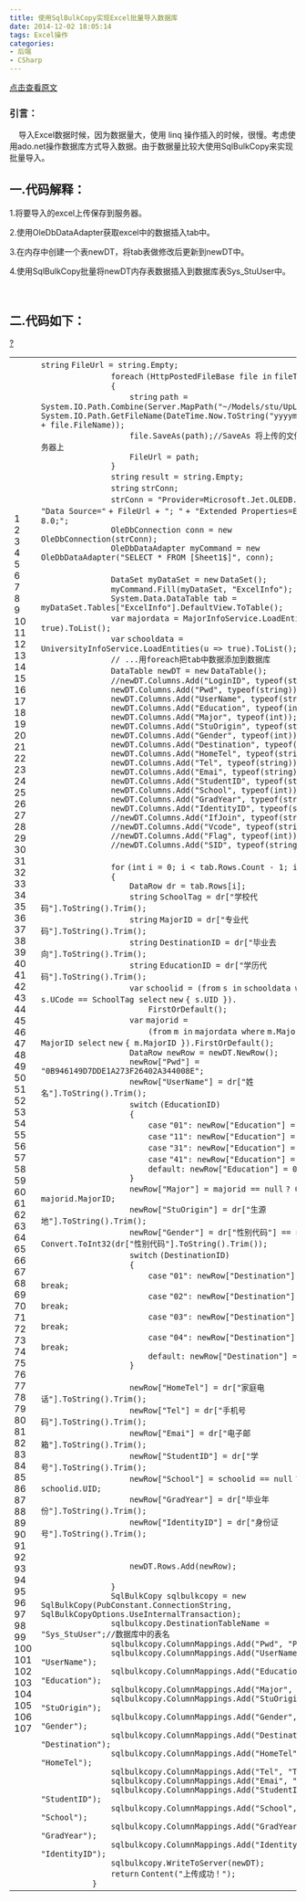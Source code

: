 ```yaml
---
title: 使用SqlBulkCopy实现Excel批量导入数据库
date: 2014-12-02 18:05:14
tags: Excel操作
categories: 
- 后端
- CSharp
---
```


[点击查看原文](https://www.cnblogs.com/bugzone/p/SqlBulkCopy.html)

<!-- more -->

<div id="cnblogs_post_body" class="blogpost-body ">
    <h3>引言： &nbsp;&nbsp;</h3>
<p>&nbsp;&nbsp;&nbsp; 导入Excel数据时候，因为数据量大，使用 linq 操作插入的时候，很慢。考虑使用ado.net操作数据库方式导入数据。由于数据量比较大使用SqlBulkCopy来实现批量导入。</p>
<h2>一.代码解释：</h2>
<p>1.将要导入的excel上传保存到服务器。</p>
<p>2.使用OleDbDataAdapter获取excel中的数据插入tab中。</p>
<p>3.在内存中创建一个表newDT，将tab表做修改后更新到newDT中。</p>
<p>4.使用SqlBulkCopy批量将newDT内存表数据插入到数据库表Sys_StuUser中。</p>
<p>&nbsp;</p>
<h2>二.代码如下：</h2>
<div class="cnblogs_Highlighter sh-gutter">
<div><div id="highlighter_416323" class="syntaxhighlighter  csharp"><div class="toolbar"><span><a href="#" class="toolbar_item command_help help">?</a></span></div><table border="0" cellpadding="0" cellspacing="0"><tbody><tr><td class="gutter"><div class="line number1 index0 alt2">1</div><div class="line number2 index1 alt1">2</div><div class="line number3 index2 alt2">3</div><div class="line number4 index3 alt1">4</div><div class="line number5 index4 alt2">5</div><div class="line number6 index5 alt1">6</div><div class="line number7 index6 alt2">7</div><div class="line number8 index7 alt1">8</div><div class="line number9 index8 alt2">9</div><div class="line number10 index9 alt1">10</div><div class="line number11 index10 alt2">11</div><div class="line number12 index11 alt1">12</div><div class="line number13 index12 alt2">13</div><div class="line number14 index13 alt1">14</div><div class="line number15 index14 alt2">15</div><div class="line number16 index15 alt1">16</div><div class="line number17 index16 alt2">17</div><div class="line number18 index17 alt1">18</div><div class="line number19 index18 alt2">19</div><div class="line number20 index19 alt1">20</div><div class="line number21 index20 alt2">21</div><div class="line number22 index21 alt1">22</div><div class="line number23 index22 alt2">23</div><div class="line number24 index23 alt1">24</div><div class="line number25 index24 alt2">25</div><div class="line number26 index25 alt1">26</div><div class="line number27 index26 alt2">27</div><div class="line number28 index27 alt1">28</div><div class="line number29 index28 alt2">29</div><div class="line number30 index29 alt1">30</div><div class="line number31 index30 alt2">31</div><div class="line number32 index31 alt1">32</div><div class="line number33 index32 alt2">33</div><div class="line number34 index33 alt1">34</div><div class="line number35 index34 alt2">35</div><div class="line number36 index35 alt1">36</div><div class="line number37 index36 alt2">37</div><div class="line number38 index37 alt1">38</div><div class="line number39 index38 alt2">39</div><div class="line number40 index39 alt1">40</div><div class="line number41 index40 alt2">41</div><div class="line number42 index41 alt1">42</div><div class="line number43 index42 alt2">43</div><div class="line number44 index43 alt1">44</div><div class="line number45 index44 alt2">45</div><div class="line number46 index45 alt1">46</div><div class="line number47 index46 alt2">47</div><div class="line number48 index47 alt1">48</div><div class="line number49 index48 alt2">49</div><div class="line number50 index49 alt1">50</div><div class="line number51 index50 alt2">51</div><div class="line number52 index51 alt1">52</div><div class="line number53 index52 alt2">53</div><div class="line number54 index53 alt1">54</div><div class="line number55 index54 alt2">55</div><div class="line number56 index55 alt1">56</div><div class="line number57 index56 alt2">57</div><div class="line number58 index57 alt1">58</div><div class="line number59 index58 alt2">59</div><div class="line number60 index59 alt1">60</div><div class="line number61 index60 alt2">61</div><div class="line number62 index61 alt1">62</div><div class="line number63 index62 alt2">63</div><div class="line number64 index63 alt1">64</div><div class="line number65 index64 alt2">65</div><div class="line number66 index65 alt1">66</div><div class="line number67 index66 alt2">67</div><div class="line number68 index67 alt1">68</div><div class="line number69 index68 alt2">69</div><div class="line number70 index69 alt1">70</div><div class="line number71 index70 alt2">71</div><div class="line number72 index71 alt1">72</div><div class="line number73 index72 alt2">73</div><div class="line number74 index73 alt1">74</div><div class="line number75 index74 alt2">75</div><div class="line number76 index75 alt1">76</div><div class="line number77 index76 alt2">77</div><div class="line number78 index77 alt1">78</div><div class="line number79 index78 alt2">79</div><div class="line number80 index79 alt1">80</div><div class="line number81 index80 alt2">81</div><div class="line number82 index81 alt1">82</div><div class="line number83 index82 alt2">83</div><div class="line number84 index83 alt1">84</div><div class="line number85 index84 alt2">85</div><div class="line number86 index85 alt1">86</div><div class="line number87 index86 alt2">87</div><div class="line number88 index87 alt1">88</div><div class="line number89 index88 alt2">89</div><div class="line number90 index89 alt1">90</div><div class="line number91 index90 alt2">91</div><div class="line number92 index91 alt1">92</div><div class="line number93 index92 alt2">93</div><div class="line number94 index93 alt1">94</div><div class="line number95 index94 alt2">95</div><div class="line number96 index95 alt1">96</div><div class="line number97 index96 alt2">97</div><div class="line number98 index97 alt1">98</div><div class="line number99 index98 alt2">99</div><div class="line number100 index99 alt1">100</div><div class="line number101 index100 alt2">101</div><div class="line number102 index101 alt1">102</div><div class="line number103 index102 alt2">103</div><div class="line number104 index103 alt1">104</div><div class="line number105 index104 alt2">105</div><div class="line number106 index105 alt1">106</div><div class="line number107 index106 alt2">107</div></td><td class="code"><div class="container"><div class="line number1 index0 alt2"><code class="csharp keyword">string</code> <code class="csharp plain">FileUrl = </code><code class="csharp keyword">string</code><code class="csharp plain">.Empty;</code></div><div class="line number2 index1 alt1"><code class="csharp spaces">&nbsp;&nbsp;&nbsp;&nbsp;&nbsp;&nbsp;&nbsp;&nbsp;&nbsp;&nbsp;&nbsp;&nbsp;&nbsp;&nbsp;&nbsp;</code><code class="csharp keyword">foreach</code> <code class="csharp plain">(HttpPostedFileBase file </code><code class="csharp keyword">in</code> <code class="csharp plain">fileToUpload)</code></div><div class="line number3 index2 alt2"><code class="csharp spaces">&nbsp;&nbsp;&nbsp;&nbsp;&nbsp;&nbsp;&nbsp;&nbsp;&nbsp;&nbsp;&nbsp;&nbsp;&nbsp;&nbsp;&nbsp;</code><code class="csharp plain">{</code></div><div class="line number4 index3 alt1"><code class="csharp spaces">&nbsp;&nbsp;&nbsp;&nbsp;&nbsp;&nbsp;&nbsp;&nbsp;&nbsp;&nbsp;&nbsp;&nbsp;&nbsp;&nbsp;&nbsp;&nbsp;&nbsp;&nbsp;&nbsp;</code><code class="csharp keyword">string</code> <code class="csharp plain">path = System.IO.Path.Combine(Server.MapPath(</code><code class="csharp string">"~/Models/stu/UpLoadExc"</code><code class="csharp plain">), System.IO.Path.GetFileName(DateTime.Now.ToString(</code><code class="csharp string">"yyyymmddhhMMss"</code><code class="csharp plain">) + file.FileName));</code></div><div class="line number5 index4 alt2"><code class="csharp spaces">&nbsp;&nbsp;&nbsp;&nbsp;&nbsp;&nbsp;&nbsp;&nbsp;&nbsp;&nbsp;&nbsp;&nbsp;&nbsp;&nbsp;&nbsp;&nbsp;&nbsp;&nbsp;&nbsp;</code><code class="csharp plain">file.SaveAs(path);</code><code class="csharp comments">//SaveAs 将上传的文件内容保存在服务器上</code></div><div class="line number6 index5 alt1"><code class="csharp spaces">&nbsp;&nbsp;&nbsp;&nbsp;&nbsp;&nbsp;&nbsp;&nbsp;&nbsp;&nbsp;&nbsp;&nbsp;&nbsp;&nbsp;&nbsp;&nbsp;&nbsp;&nbsp;&nbsp;</code><code class="csharp plain">FileUrl = path;</code></div><div class="line number7 index6 alt2"><code class="csharp spaces">&nbsp;&nbsp;&nbsp;&nbsp;&nbsp;&nbsp;&nbsp;&nbsp;&nbsp;&nbsp;&nbsp;&nbsp;&nbsp;&nbsp;&nbsp;</code><code class="csharp plain">}</code></div><div class="line number8 index7 alt1"><code class="csharp spaces">&nbsp;&nbsp;&nbsp;&nbsp;&nbsp;&nbsp;&nbsp;&nbsp;&nbsp;&nbsp;&nbsp;&nbsp;&nbsp;&nbsp;&nbsp;</code><code class="csharp keyword">string</code> <code class="csharp plain">result = </code><code class="csharp keyword">string</code><code class="csharp plain">.Empty;</code></div><div class="line number9 index8 alt2"><code class="csharp spaces">&nbsp;&nbsp;&nbsp;&nbsp;&nbsp;&nbsp;&nbsp;&nbsp;&nbsp;&nbsp;&nbsp;&nbsp;&nbsp;&nbsp;&nbsp;</code><code class="csharp keyword">string</code> <code class="csharp plain">strConn;</code></div><div class="line number10 index9 alt1"><code class="csharp spaces">&nbsp;&nbsp;&nbsp;&nbsp;&nbsp;&nbsp;&nbsp;&nbsp;&nbsp;&nbsp;&nbsp;&nbsp;&nbsp;&nbsp;&nbsp;</code><code class="csharp plain">strConn = </code><code class="csharp string">"Provider=Microsoft.Jet.OLEDB.4.0;"</code> <code class="csharp plain">+ </code><code class="csharp string">"Data Source="</code> <code class="csharp plain">+ FileUrl + </code><code class="csharp string">"; "</code> <code class="csharp plain">+ </code><code class="csharp string">"Extended Properties=Excel 8.0;"</code><code class="csharp plain">;</code></div><div class="line number11 index10 alt2"><code class="csharp spaces">&nbsp;&nbsp;&nbsp;&nbsp;&nbsp;&nbsp;&nbsp;&nbsp;&nbsp;&nbsp;&nbsp;&nbsp;&nbsp;&nbsp;&nbsp;</code><code class="csharp plain">OleDbConnection conn = </code><code class="csharp keyword">new</code> <code class="csharp plain">OleDbConnection(strConn);</code></div><div class="line number12 index11 alt1"><code class="csharp spaces">&nbsp;&nbsp;&nbsp;&nbsp;&nbsp;&nbsp;&nbsp;&nbsp;&nbsp;&nbsp;&nbsp;&nbsp;&nbsp;&nbsp;&nbsp;</code><code class="csharp plain">OleDbDataAdapter myCommand = </code><code class="csharp keyword">new</code> <code class="csharp plain">OleDbDataAdapter(</code><code class="csharp string">"SELECT * FROM [Sheet1$]"</code><code class="csharp plain">, conn);</code></div><div class="line number13 index12 alt2">&nbsp;</div><div class="line number14 index13 alt1"><code class="csharp spaces">&nbsp;&nbsp;&nbsp;&nbsp;&nbsp;&nbsp;&nbsp;&nbsp;&nbsp;&nbsp;&nbsp;&nbsp;&nbsp;&nbsp;&nbsp;</code><code class="csharp plain">DataSet myDataSet = </code><code class="csharp keyword">new</code> <code class="csharp plain">DataSet();</code></div><div class="line number15 index14 alt2"><code class="csharp spaces">&nbsp;&nbsp;&nbsp;&nbsp;&nbsp;&nbsp;&nbsp;&nbsp;&nbsp;&nbsp;&nbsp;&nbsp;&nbsp;&nbsp;&nbsp;</code><code class="csharp plain">myCommand.Fill(myDataSet, </code><code class="csharp string">"ExcelInfo"</code><code class="csharp plain">);</code></div><div class="line number16 index15 alt1"><code class="csharp spaces">&nbsp;&nbsp;&nbsp;&nbsp;&nbsp;&nbsp;&nbsp;&nbsp;&nbsp;&nbsp;&nbsp;&nbsp;&nbsp;&nbsp;&nbsp;</code><code class="csharp plain">System.Data.DataTable tab = myDataSet.Tables[</code><code class="csharp string">"ExcelInfo"</code><code class="csharp plain">].DefaultView.ToTable();</code></div><div class="line number17 index16 alt2"><code class="csharp spaces">&nbsp;&nbsp;&nbsp;&nbsp;&nbsp;&nbsp;&nbsp;&nbsp;&nbsp;&nbsp;&nbsp;&nbsp;&nbsp;&nbsp;&nbsp;</code><code class="csharp keyword">var</code> <code class="csharp plain">majordata = MajorInfoService.LoadEntities(u =&gt; </code><code class="csharp keyword">true</code><code class="csharp plain">).ToList();</code></div><div class="line number18 index17 alt1"><code class="csharp spaces">&nbsp;&nbsp;&nbsp;&nbsp;&nbsp;&nbsp;&nbsp;&nbsp;&nbsp;&nbsp;&nbsp;&nbsp;&nbsp;&nbsp;&nbsp;</code><code class="csharp keyword">var</code> <code class="csharp plain">schooldata = UniversityInfoService.LoadEntities(u =&gt; </code><code class="csharp keyword">true</code><code class="csharp plain">).ToList();</code></div><div class="line number19 index18 alt2"><code class="csharp spaces">&nbsp;&nbsp;&nbsp;&nbsp;&nbsp;&nbsp;&nbsp;&nbsp;&nbsp;&nbsp;&nbsp;&nbsp;&nbsp;&nbsp;&nbsp;</code><code class="csharp comments">// ...用foreach把tab中数据添加到数据库</code></div><div class="line number20 index19 alt1"><code class="csharp spaces">&nbsp;&nbsp;&nbsp;&nbsp;&nbsp;&nbsp;&nbsp;&nbsp;&nbsp;&nbsp;&nbsp;&nbsp;&nbsp;&nbsp;&nbsp;</code><code class="csharp plain">DataTable newDT = </code><code class="csharp keyword">new</code> <code class="csharp plain">DataTable();</code></div><div class="line number21 index20 alt2"><code class="csharp spaces">&nbsp;&nbsp;&nbsp;&nbsp;&nbsp;&nbsp;&nbsp;&nbsp;&nbsp;&nbsp;&nbsp;&nbsp;&nbsp;&nbsp;&nbsp;</code><code class="csharp comments">//newDT.Columns.Add("LoginID", typeof(string));</code></div><div class="line number22 index21 alt1"><code class="csharp spaces">&nbsp;&nbsp;&nbsp;&nbsp;&nbsp;&nbsp;&nbsp;&nbsp;&nbsp;&nbsp;&nbsp;&nbsp;&nbsp;&nbsp;&nbsp;</code><code class="csharp plain">newDT.Columns.Add(</code><code class="csharp string">"Pwd"</code><code class="csharp plain">, </code><code class="csharp keyword">typeof</code><code class="csharp plain">(</code><code class="csharp keyword">string</code><code class="csharp plain">));</code></div><div class="line number23 index22 alt2"><code class="csharp spaces">&nbsp;&nbsp;&nbsp;&nbsp;&nbsp;&nbsp;&nbsp;&nbsp;&nbsp;&nbsp;&nbsp;&nbsp;&nbsp;&nbsp;&nbsp;</code><code class="csharp plain">newDT.Columns.Add(</code><code class="csharp string">"UserName"</code><code class="csharp plain">, </code><code class="csharp keyword">typeof</code><code class="csharp plain">(</code><code class="csharp keyword">string</code><code class="csharp plain">));</code></div><div class="line number24 index23 alt1"><code class="csharp spaces">&nbsp;&nbsp;&nbsp;&nbsp;&nbsp;&nbsp;&nbsp;&nbsp;&nbsp;&nbsp;&nbsp;&nbsp;&nbsp;&nbsp;&nbsp;</code><code class="csharp plain">newDT.Columns.Add(</code><code class="csharp string">"Education"</code><code class="csharp plain">, </code><code class="csharp keyword">typeof</code><code class="csharp plain">(</code><code class="csharp keyword">int</code><code class="csharp plain">));</code></div><div class="line number25 index24 alt2"><code class="csharp spaces">&nbsp;&nbsp;&nbsp;&nbsp;&nbsp;&nbsp;&nbsp;&nbsp;&nbsp;&nbsp;&nbsp;&nbsp;&nbsp;&nbsp;&nbsp;</code><code class="csharp plain">newDT.Columns.Add(</code><code class="csharp string">"Major"</code><code class="csharp plain">, </code><code class="csharp keyword">typeof</code><code class="csharp plain">(</code><code class="csharp keyword">int</code><code class="csharp plain">));</code></div><div class="line number26 index25 alt1"><code class="csharp spaces">&nbsp;&nbsp;&nbsp;&nbsp;&nbsp;&nbsp;&nbsp;&nbsp;&nbsp;&nbsp;&nbsp;&nbsp;&nbsp;&nbsp;&nbsp;</code><code class="csharp plain">newDT.Columns.Add(</code><code class="csharp string">"StuOrigin"</code><code class="csharp plain">, </code><code class="csharp keyword">typeof</code><code class="csharp plain">(</code><code class="csharp keyword">string</code><code class="csharp plain">));</code></div><div class="line number27 index26 alt2"><code class="csharp spaces">&nbsp;&nbsp;&nbsp;&nbsp;&nbsp;&nbsp;&nbsp;&nbsp;&nbsp;&nbsp;&nbsp;&nbsp;&nbsp;&nbsp;&nbsp;</code><code class="csharp plain">newDT.Columns.Add(</code><code class="csharp string">"Gender"</code><code class="csharp plain">, </code><code class="csharp keyword">typeof</code><code class="csharp plain">(</code><code class="csharp keyword">int</code><code class="csharp plain">));</code></div><div class="line number28 index27 alt1"><code class="csharp spaces">&nbsp;&nbsp;&nbsp;&nbsp;&nbsp;&nbsp;&nbsp;&nbsp;&nbsp;&nbsp;&nbsp;&nbsp;&nbsp;&nbsp;&nbsp;</code><code class="csharp plain">newDT.Columns.Add(</code><code class="csharp string">"Destination"</code><code class="csharp plain">, </code><code class="csharp keyword">typeof</code><code class="csharp plain">(</code><code class="csharp keyword">int</code><code class="csharp plain">));</code></div><div class="line number29 index28 alt2"><code class="csharp spaces">&nbsp;&nbsp;&nbsp;&nbsp;&nbsp;&nbsp;&nbsp;&nbsp;&nbsp;&nbsp;&nbsp;&nbsp;&nbsp;&nbsp;&nbsp;</code><code class="csharp plain">newDT.Columns.Add(</code><code class="csharp string">"HomeTel"</code><code class="csharp plain">, </code><code class="csharp keyword">typeof</code><code class="csharp plain">(</code><code class="csharp keyword">string</code><code class="csharp plain">));</code></div><div class="line number30 index29 alt1"><code class="csharp spaces">&nbsp;&nbsp;&nbsp;&nbsp;&nbsp;&nbsp;&nbsp;&nbsp;&nbsp;&nbsp;&nbsp;&nbsp;&nbsp;&nbsp;&nbsp;</code><code class="csharp plain">newDT.Columns.Add(</code><code class="csharp string">"Tel"</code><code class="csharp plain">, </code><code class="csharp keyword">typeof</code><code class="csharp plain">(</code><code class="csharp keyword">string</code><code class="csharp plain">));</code></div><div class="line number31 index30 alt2"><code class="csharp spaces">&nbsp;&nbsp;&nbsp;&nbsp;&nbsp;&nbsp;&nbsp;&nbsp;&nbsp;&nbsp;&nbsp;&nbsp;&nbsp;&nbsp;&nbsp;</code><code class="csharp plain">newDT.Columns.Add(</code><code class="csharp string">"Emai"</code><code class="csharp plain">, </code><code class="csharp keyword">typeof</code><code class="csharp plain">(</code><code class="csharp keyword">string</code><code class="csharp plain">));</code></div><div class="line number32 index31 alt1"><code class="csharp spaces">&nbsp;&nbsp;&nbsp;&nbsp;&nbsp;&nbsp;&nbsp;&nbsp;&nbsp;&nbsp;&nbsp;&nbsp;&nbsp;&nbsp;&nbsp;</code><code class="csharp plain">newDT.Columns.Add(</code><code class="csharp string">"StudentID"</code><code class="csharp plain">, </code><code class="csharp keyword">typeof</code><code class="csharp plain">(</code><code class="csharp keyword">string</code><code class="csharp plain">));</code></div><div class="line number33 index32 alt2"><code class="csharp spaces">&nbsp;&nbsp;&nbsp;&nbsp;&nbsp;&nbsp;&nbsp;&nbsp;&nbsp;&nbsp;&nbsp;&nbsp;&nbsp;&nbsp;&nbsp;</code><code class="csharp plain">newDT.Columns.Add(</code><code class="csharp string">"School"</code><code class="csharp plain">, </code><code class="csharp keyword">typeof</code><code class="csharp plain">(</code><code class="csharp keyword">int</code><code class="csharp plain">));</code></div><div class="line number34 index33 alt1"><code class="csharp spaces">&nbsp;&nbsp;&nbsp;&nbsp;&nbsp;&nbsp;&nbsp;&nbsp;&nbsp;&nbsp;&nbsp;&nbsp;&nbsp;&nbsp;&nbsp;</code><code class="csharp plain">newDT.Columns.Add(</code><code class="csharp string">"GradYear"</code><code class="csharp plain">, </code><code class="csharp keyword">typeof</code><code class="csharp plain">(</code><code class="csharp keyword">string</code><code class="csharp plain">));</code></div><div class="line number35 index34 alt2"><code class="csharp spaces">&nbsp;&nbsp;&nbsp;&nbsp;&nbsp;&nbsp;&nbsp;&nbsp;&nbsp;&nbsp;&nbsp;&nbsp;&nbsp;&nbsp;&nbsp;</code><code class="csharp plain">newDT.Columns.Add(</code><code class="csharp string">"IdentityID"</code><code class="csharp plain">, </code><code class="csharp keyword">typeof</code><code class="csharp plain">(</code><code class="csharp keyword">string</code><code class="csharp plain">));</code></div><div class="line number36 index35 alt1"><code class="csharp spaces">&nbsp;&nbsp;&nbsp;&nbsp;&nbsp;&nbsp;&nbsp;&nbsp;&nbsp;&nbsp;&nbsp;&nbsp;&nbsp;&nbsp;&nbsp;</code><code class="csharp comments">//newDT.Columns.Add("IfJoin", typeof(string));</code></div><div class="line number37 index36 alt2"><code class="csharp spaces">&nbsp;&nbsp;&nbsp;&nbsp;&nbsp;&nbsp;&nbsp;&nbsp;&nbsp;&nbsp;&nbsp;&nbsp;&nbsp;&nbsp;&nbsp;</code><code class="csharp comments">//newDT.Columns.Add("Vcode", typeof(string));</code></div><div class="line number38 index37 alt1"><code class="csharp spaces">&nbsp;&nbsp;&nbsp;&nbsp;&nbsp;&nbsp;&nbsp;&nbsp;&nbsp;&nbsp;&nbsp;&nbsp;&nbsp;&nbsp;&nbsp;</code><code class="csharp comments">//newDT.Columns.Add("Flag", typeof(int));</code></div><div class="line number39 index38 alt2"><code class="csharp spaces">&nbsp;&nbsp;&nbsp;&nbsp;&nbsp;&nbsp;&nbsp;&nbsp;&nbsp;&nbsp;&nbsp;&nbsp;&nbsp;&nbsp;&nbsp;</code><code class="csharp comments">//newDT.Columns.Add("SID", typeof(string));</code></div><div class="line number40 index39 alt1">&nbsp;</div><div class="line number41 index40 alt2"><code class="csharp spaces">&nbsp;&nbsp;&nbsp;&nbsp;&nbsp;&nbsp;&nbsp;&nbsp;&nbsp;&nbsp;&nbsp;&nbsp;&nbsp;&nbsp;&nbsp;</code><code class="csharp keyword">for</code> <code class="csharp plain">(</code><code class="csharp keyword">int</code> <code class="csharp plain">i = 0; i &lt; tab.Rows.Count - 1; i++)</code></div><div class="line number42 index41 alt1"><code class="csharp spaces">&nbsp;&nbsp;&nbsp;&nbsp;&nbsp;&nbsp;&nbsp;&nbsp;&nbsp;&nbsp;&nbsp;&nbsp;&nbsp;&nbsp;&nbsp;</code><code class="csharp plain">{</code></div><div class="line number43 index42 alt2"><code class="csharp spaces">&nbsp;&nbsp;&nbsp;&nbsp;&nbsp;&nbsp;&nbsp;&nbsp;&nbsp;&nbsp;&nbsp;&nbsp;&nbsp;&nbsp;&nbsp;&nbsp;&nbsp;&nbsp;&nbsp;</code><code class="csharp plain">DataRow dr = tab.Rows[i];</code></div><div class="line number44 index43 alt1"><code class="csharp spaces">&nbsp;&nbsp;&nbsp;&nbsp;&nbsp;&nbsp;&nbsp;&nbsp;&nbsp;&nbsp;&nbsp;&nbsp;&nbsp;&nbsp;&nbsp;&nbsp;&nbsp;&nbsp;&nbsp;</code><code class="csharp keyword">string</code> <code class="csharp plain">SchoolTag = dr[</code><code class="csharp string">"学校代码"</code><code class="csharp plain">].ToString().Trim();</code></div><div class="line number45 index44 alt2"><code class="csharp spaces">&nbsp;&nbsp;&nbsp;&nbsp;&nbsp;&nbsp;&nbsp;&nbsp;&nbsp;&nbsp;&nbsp;&nbsp;&nbsp;&nbsp;&nbsp;&nbsp;&nbsp;&nbsp;&nbsp;</code><code class="csharp keyword">string</code> <code class="csharp plain">MajorID = dr[</code><code class="csharp string">"专业代码"</code><code class="csharp plain">].ToString().Trim();</code></div><div class="line number46 index45 alt1"><code class="csharp spaces">&nbsp;&nbsp;&nbsp;&nbsp;&nbsp;&nbsp;&nbsp;&nbsp;&nbsp;&nbsp;&nbsp;&nbsp;&nbsp;&nbsp;&nbsp;&nbsp;&nbsp;&nbsp;&nbsp;</code><code class="csharp keyword">string</code> <code class="csharp plain">DestinationID = dr[</code><code class="csharp string">"毕业去向"</code><code class="csharp plain">].ToString().Trim();</code></div><div class="line number47 index46 alt2"><code class="csharp spaces">&nbsp;&nbsp;&nbsp;&nbsp;&nbsp;&nbsp;&nbsp;&nbsp;&nbsp;&nbsp;&nbsp;&nbsp;&nbsp;&nbsp;&nbsp;&nbsp;&nbsp;&nbsp;&nbsp;</code><code class="csharp keyword">string</code> <code class="csharp plain">EducationID = dr[</code><code class="csharp string">"学历代码"</code><code class="csharp plain">].ToString().Trim();</code></div><div class="line number48 index47 alt1"><code class="csharp spaces">&nbsp;&nbsp;&nbsp;&nbsp;&nbsp;&nbsp;&nbsp;&nbsp;&nbsp;&nbsp;&nbsp;&nbsp;&nbsp;&nbsp;&nbsp;&nbsp;&nbsp;&nbsp;&nbsp;</code><code class="csharp keyword">var</code> <code class="csharp plain">schoolid = (</code><code class="csharp keyword">from</code> <code class="csharp plain">s </code><code class="csharp keyword">in</code> <code class="csharp plain">schooldata </code><code class="csharp keyword">where</code> <code class="csharp plain">s.UCode == SchoolTag </code><code class="csharp keyword">select</code> <code class="csharp keyword">new</code> <code class="csharp plain">{ s.UID }).</code></div><div class="line number49 index48 alt2"><code class="csharp spaces">&nbsp;&nbsp;&nbsp;&nbsp;&nbsp;&nbsp;&nbsp;&nbsp;&nbsp;&nbsp;&nbsp;&nbsp;&nbsp;&nbsp;&nbsp;&nbsp;&nbsp;&nbsp;&nbsp;&nbsp;&nbsp;&nbsp;&nbsp;</code><code class="csharp plain">FirstOrDefault();</code></div><div class="line number50 index49 alt1"><code class="csharp spaces">&nbsp;&nbsp;&nbsp;&nbsp;&nbsp;&nbsp;&nbsp;&nbsp;&nbsp;&nbsp;&nbsp;&nbsp;&nbsp;&nbsp;&nbsp;&nbsp;&nbsp;&nbsp;&nbsp;</code><code class="csharp keyword">var</code> <code class="csharp plain">majorid =</code></div><div class="line number51 index50 alt2"><code class="csharp spaces">&nbsp;&nbsp;&nbsp;&nbsp;&nbsp;&nbsp;&nbsp;&nbsp;&nbsp;&nbsp;&nbsp;&nbsp;&nbsp;&nbsp;&nbsp;&nbsp;&nbsp;&nbsp;&nbsp;&nbsp;&nbsp;&nbsp;&nbsp;</code><code class="csharp plain">(</code><code class="csharp keyword">from</code> <code class="csharp plain">m </code><code class="csharp keyword">in</code> <code class="csharp plain">majordata </code><code class="csharp keyword">where</code> <code class="csharp plain">m.MajorCode == MajorID </code><code class="csharp keyword">select</code> <code class="csharp keyword">new</code> <code class="csharp plain">{ m.MajorID }).FirstOrDefault();</code></div><div class="line number52 index51 alt1"><code class="csharp spaces">&nbsp;&nbsp;&nbsp;&nbsp;&nbsp;&nbsp;&nbsp;&nbsp;&nbsp;&nbsp;&nbsp;&nbsp;&nbsp;&nbsp;&nbsp;&nbsp;&nbsp;&nbsp;&nbsp;</code><code class="csharp plain">DataRow newRow = newDT.NewRow();</code></div><div class="line number53 index52 alt2"><code class="csharp spaces">&nbsp;&nbsp;&nbsp;&nbsp;&nbsp;&nbsp;&nbsp;&nbsp;&nbsp;&nbsp;&nbsp;&nbsp;&nbsp;&nbsp;&nbsp;&nbsp;&nbsp;&nbsp;&nbsp;</code><code class="csharp plain">newRow[</code><code class="csharp string">"Pwd"</code><code class="csharp plain">] = </code><code class="csharp string">"0B946149D7DDE1A273F26402A344008E"</code><code class="csharp plain">;</code></div><div class="line number54 index53 alt1"><code class="csharp spaces">&nbsp;&nbsp;&nbsp;&nbsp;&nbsp;&nbsp;&nbsp;&nbsp;&nbsp;&nbsp;&nbsp;&nbsp;&nbsp;&nbsp;&nbsp;&nbsp;&nbsp;&nbsp;&nbsp;</code><code class="csharp plain">newRow[</code><code class="csharp string">"UserName"</code><code class="csharp plain">] = dr[</code><code class="csharp string">"姓名"</code><code class="csharp plain">].ToString().Trim();</code></div><div class="line number55 index54 alt2"><code class="csharp spaces">&nbsp;&nbsp;&nbsp;&nbsp;&nbsp;&nbsp;&nbsp;&nbsp;&nbsp;&nbsp;&nbsp;&nbsp;&nbsp;&nbsp;&nbsp;&nbsp;&nbsp;&nbsp;&nbsp;</code><code class="csharp keyword">switch</code> <code class="csharp plain">(EducationID)</code></div><div class="line number56 index55 alt1"><code class="csharp spaces">&nbsp;&nbsp;&nbsp;&nbsp;&nbsp;&nbsp;&nbsp;&nbsp;&nbsp;&nbsp;&nbsp;&nbsp;&nbsp;&nbsp;&nbsp;&nbsp;&nbsp;&nbsp;&nbsp;</code><code class="csharp plain">{</code></div><div class="line number57 index56 alt2"><code class="csharp spaces">&nbsp;&nbsp;&nbsp;&nbsp;&nbsp;&nbsp;&nbsp;&nbsp;&nbsp;&nbsp;&nbsp;&nbsp;&nbsp;&nbsp;&nbsp;&nbsp;&nbsp;&nbsp;&nbsp;&nbsp;&nbsp;&nbsp;&nbsp;</code><code class="csharp keyword">case</code> <code class="csharp string">"01"</code><code class="csharp plain">: newRow[</code><code class="csharp string">"Education"</code><code class="csharp plain">] = 4; </code><code class="csharp keyword">break</code><code class="csharp plain">;</code></div><div class="line number58 index57 alt1"><code class="csharp spaces">&nbsp;&nbsp;&nbsp;&nbsp;&nbsp;&nbsp;&nbsp;&nbsp;&nbsp;&nbsp;&nbsp;&nbsp;&nbsp;&nbsp;&nbsp;&nbsp;&nbsp;&nbsp;&nbsp;&nbsp;&nbsp;&nbsp;&nbsp;</code><code class="csharp keyword">case</code> <code class="csharp string">"11"</code><code class="csharp plain">: newRow[</code><code class="csharp string">"Education"</code><code class="csharp plain">] = 3; </code><code class="csharp keyword">break</code><code class="csharp plain">;</code></div><div class="line number59 index58 alt2"><code class="csharp spaces">&nbsp;&nbsp;&nbsp;&nbsp;&nbsp;&nbsp;&nbsp;&nbsp;&nbsp;&nbsp;&nbsp;&nbsp;&nbsp;&nbsp;&nbsp;&nbsp;&nbsp;&nbsp;&nbsp;&nbsp;&nbsp;&nbsp;&nbsp;</code><code class="csharp keyword">case</code> <code class="csharp string">"31"</code><code class="csharp plain">: newRow[</code><code class="csharp string">"Education"</code><code class="csharp plain">] = 2; </code><code class="csharp keyword">break</code><code class="csharp plain">;</code></div><div class="line number60 index59 alt1"><code class="csharp spaces">&nbsp;&nbsp;&nbsp;&nbsp;&nbsp;&nbsp;&nbsp;&nbsp;&nbsp;&nbsp;&nbsp;&nbsp;&nbsp;&nbsp;&nbsp;&nbsp;&nbsp;&nbsp;&nbsp;&nbsp;&nbsp;&nbsp;&nbsp;</code><code class="csharp keyword">case</code> <code class="csharp string">"41"</code><code class="csharp plain">: newRow[</code><code class="csharp string">"Education"</code><code class="csharp plain">] = 1; </code><code class="csharp keyword">break</code><code class="csharp plain">;</code></div><div class="line number61 index60 alt2"><code class="csharp spaces">&nbsp;&nbsp;&nbsp;&nbsp;&nbsp;&nbsp;&nbsp;&nbsp;&nbsp;&nbsp;&nbsp;&nbsp;&nbsp;&nbsp;&nbsp;&nbsp;&nbsp;&nbsp;&nbsp;&nbsp;&nbsp;&nbsp;&nbsp;</code><code class="csharp keyword">default</code><code class="csharp plain">: newRow[</code><code class="csharp string">"Education"</code><code class="csharp plain">] = 0; </code><code class="csharp keyword">break</code><code class="csharp plain">;</code></div><div class="line number62 index61 alt1"><code class="csharp spaces">&nbsp;&nbsp;&nbsp;&nbsp;&nbsp;&nbsp;&nbsp;&nbsp;&nbsp;&nbsp;&nbsp;&nbsp;&nbsp;&nbsp;&nbsp;&nbsp;&nbsp;&nbsp;&nbsp;</code><code class="csharp plain">}</code></div><div class="line number63 index62 alt2"><code class="csharp spaces">&nbsp;&nbsp;&nbsp;&nbsp;&nbsp;&nbsp;&nbsp;&nbsp;&nbsp;&nbsp;&nbsp;&nbsp;&nbsp;&nbsp;&nbsp;&nbsp;&nbsp;&nbsp;&nbsp;</code><code class="csharp plain">newRow[</code><code class="csharp string">"Major"</code><code class="csharp plain">] = majorid == </code><code class="csharp keyword">null</code> <code class="csharp plain">? 0 : majorid.MajorID;</code></div><div class="line number64 index63 alt1"><code class="csharp spaces">&nbsp;&nbsp;&nbsp;&nbsp;&nbsp;&nbsp;&nbsp;&nbsp;&nbsp;&nbsp;&nbsp;&nbsp;&nbsp;&nbsp;&nbsp;&nbsp;&nbsp;&nbsp;&nbsp;</code><code class="csharp plain">newRow[</code><code class="csharp string">"StuOrigin"</code><code class="csharp plain">] = dr[</code><code class="csharp string">"生源地"</code><code class="csharp plain">].ToString().Trim();</code></div><div class="line number65 index64 alt2"><code class="csharp spaces">&nbsp;&nbsp;&nbsp;&nbsp;&nbsp;&nbsp;&nbsp;&nbsp;&nbsp;&nbsp;&nbsp;&nbsp;&nbsp;&nbsp;&nbsp;&nbsp;&nbsp;&nbsp;&nbsp;</code><code class="csharp plain">newRow[</code><code class="csharp string">"Gender"</code><code class="csharp plain">] = dr[</code><code class="csharp string">"性别代码"</code><code class="csharp plain">] == </code><code class="csharp keyword">null</code> <code class="csharp plain">? 0 : Convert.ToInt32(dr[</code><code class="csharp string">"性别代码"</code><code class="csharp plain">].ToString().Trim());</code></div><div class="line number66 index65 alt1"><code class="csharp spaces">&nbsp;&nbsp;&nbsp;&nbsp;&nbsp;&nbsp;&nbsp;&nbsp;&nbsp;&nbsp;&nbsp;&nbsp;&nbsp;&nbsp;&nbsp;&nbsp;&nbsp;&nbsp;&nbsp;</code><code class="csharp keyword">switch</code> <code class="csharp plain">(DestinationID)</code></div><div class="line number67 index66 alt2"><code class="csharp spaces">&nbsp;&nbsp;&nbsp;&nbsp;&nbsp;&nbsp;&nbsp;&nbsp;&nbsp;&nbsp;&nbsp;&nbsp;&nbsp;&nbsp;&nbsp;&nbsp;&nbsp;&nbsp;&nbsp;</code><code class="csharp plain">{</code></div><div class="line number68 index67 alt1"><code class="csharp spaces">&nbsp;&nbsp;&nbsp;&nbsp;&nbsp;&nbsp;&nbsp;&nbsp;&nbsp;&nbsp;&nbsp;&nbsp;&nbsp;&nbsp;&nbsp;&nbsp;&nbsp;&nbsp;&nbsp;&nbsp;&nbsp;&nbsp;&nbsp;</code><code class="csharp keyword">case</code> <code class="csharp string">"01"</code><code class="csharp plain">: newRow[</code><code class="csharp string">"Destination"</code><code class="csharp plain">] = 1; </code><code class="csharp keyword">break</code><code class="csharp plain">;</code></div><div class="line number69 index68 alt2"><code class="csharp spaces">&nbsp;&nbsp;&nbsp;&nbsp;&nbsp;&nbsp;&nbsp;&nbsp;&nbsp;&nbsp;&nbsp;&nbsp;&nbsp;&nbsp;&nbsp;&nbsp;&nbsp;&nbsp;&nbsp;&nbsp;&nbsp;&nbsp;&nbsp;</code><code class="csharp keyword">case</code> <code class="csharp string">"02"</code><code class="csharp plain">: newRow[</code><code class="csharp string">"Destination"</code><code class="csharp plain">] = 2; </code><code class="csharp keyword">break</code><code class="csharp plain">;</code></div><div class="line number70 index69 alt1"><code class="csharp spaces">&nbsp;&nbsp;&nbsp;&nbsp;&nbsp;&nbsp;&nbsp;&nbsp;&nbsp;&nbsp;&nbsp;&nbsp;&nbsp;&nbsp;&nbsp;&nbsp;&nbsp;&nbsp;&nbsp;&nbsp;&nbsp;&nbsp;&nbsp;</code><code class="csharp keyword">case</code> <code class="csharp string">"03"</code><code class="csharp plain">: newRow[</code><code class="csharp string">"Destination"</code><code class="csharp plain">] = 3; </code><code class="csharp keyword">break</code><code class="csharp plain">;</code></div><div class="line number71 index70 alt2"><code class="csharp spaces">&nbsp;&nbsp;&nbsp;&nbsp;&nbsp;&nbsp;&nbsp;&nbsp;&nbsp;&nbsp;&nbsp;&nbsp;&nbsp;&nbsp;&nbsp;&nbsp;&nbsp;&nbsp;&nbsp;&nbsp;&nbsp;&nbsp;&nbsp;</code><code class="csharp keyword">case</code> <code class="csharp string">"04"</code><code class="csharp plain">: newRow[</code><code class="csharp string">"Destination"</code><code class="csharp plain">] = 4; </code><code class="csharp keyword">break</code><code class="csharp plain">;</code></div><div class="line number72 index71 alt1"><code class="csharp spaces">&nbsp;&nbsp;&nbsp;&nbsp;&nbsp;&nbsp;&nbsp;&nbsp;&nbsp;&nbsp;&nbsp;&nbsp;&nbsp;&nbsp;&nbsp;&nbsp;&nbsp;&nbsp;&nbsp;&nbsp;&nbsp;&nbsp;&nbsp;</code><code class="csharp keyword">default</code><code class="csharp plain">: newRow[</code><code class="csharp string">"Destination"</code><code class="csharp plain">] = 0; </code><code class="csharp keyword">break</code><code class="csharp plain">;</code></div><div class="line number73 index72 alt2"><code class="csharp spaces">&nbsp;&nbsp;&nbsp;&nbsp;&nbsp;&nbsp;&nbsp;&nbsp;&nbsp;&nbsp;&nbsp;&nbsp;&nbsp;&nbsp;&nbsp;&nbsp;&nbsp;&nbsp;&nbsp;</code><code class="csharp plain">}</code></div><div class="line number74 index73 alt1"><code class="csharp spaces">&nbsp;&nbsp;&nbsp;&nbsp;&nbsp;&nbsp;&nbsp;&nbsp;&nbsp;&nbsp;&nbsp;&nbsp;&nbsp;&nbsp;&nbsp;&nbsp;&nbsp;&nbsp;&nbsp;</code>&nbsp;</div><div class="line number75 index74 alt2"><code class="csharp spaces">&nbsp;&nbsp;&nbsp;&nbsp;&nbsp;&nbsp;&nbsp;&nbsp;&nbsp;&nbsp;&nbsp;&nbsp;&nbsp;&nbsp;&nbsp;&nbsp;&nbsp;&nbsp;&nbsp;</code><code class="csharp plain">newRow[</code><code class="csharp string">"HomeTel"</code><code class="csharp plain">] = dr[</code><code class="csharp string">"家庭电话"</code><code class="csharp plain">].ToString().Trim();</code></div><div class="line number76 index75 alt1"><code class="csharp spaces">&nbsp;&nbsp;&nbsp;&nbsp;&nbsp;&nbsp;&nbsp;&nbsp;&nbsp;&nbsp;&nbsp;&nbsp;&nbsp;&nbsp;&nbsp;&nbsp;&nbsp;&nbsp;&nbsp;</code><code class="csharp plain">newRow[</code><code class="csharp string">"Tel"</code><code class="csharp plain">] = dr[</code><code class="csharp string">"手机号码"</code><code class="csharp plain">].ToString().Trim();</code></div><div class="line number77 index76 alt2"><code class="csharp spaces">&nbsp;&nbsp;&nbsp;&nbsp;&nbsp;&nbsp;&nbsp;&nbsp;&nbsp;&nbsp;&nbsp;&nbsp;&nbsp;&nbsp;&nbsp;&nbsp;&nbsp;&nbsp;&nbsp;</code><code class="csharp plain">newRow[</code><code class="csharp string">"Emai"</code><code class="csharp plain">] = dr[</code><code class="csharp string">"电子邮箱"</code><code class="csharp plain">].ToString().Trim();</code></div><div class="line number78 index77 alt1"><code class="csharp spaces">&nbsp;&nbsp;&nbsp;&nbsp;&nbsp;&nbsp;&nbsp;&nbsp;&nbsp;&nbsp;&nbsp;&nbsp;&nbsp;&nbsp;&nbsp;&nbsp;&nbsp;&nbsp;&nbsp;</code><code class="csharp plain">newRow[</code><code class="csharp string">"StudentID"</code><code class="csharp plain">] = dr[</code><code class="csharp string">"学号"</code><code class="csharp plain">].ToString().Trim();</code></div><div class="line number79 index78 alt2"><code class="csharp spaces">&nbsp;&nbsp;&nbsp;&nbsp;&nbsp;&nbsp;&nbsp;&nbsp;&nbsp;&nbsp;&nbsp;&nbsp;&nbsp;&nbsp;&nbsp;&nbsp;&nbsp;&nbsp;&nbsp;</code><code class="csharp plain">newRow[</code><code class="csharp string">"School"</code><code class="csharp plain">] = schoolid == </code><code class="csharp keyword">null</code> <code class="csharp plain">? 0 : schoolid.UID;</code></div><div class="line number80 index79 alt1"><code class="csharp spaces">&nbsp;&nbsp;&nbsp;&nbsp;&nbsp;&nbsp;&nbsp;&nbsp;&nbsp;&nbsp;&nbsp;&nbsp;&nbsp;&nbsp;&nbsp;&nbsp;&nbsp;&nbsp;&nbsp;</code><code class="csharp plain">newRow[</code><code class="csharp string">"GradYear"</code><code class="csharp plain">] = dr[</code><code class="csharp string">"毕业年份"</code><code class="csharp plain">].ToString().Trim();</code></div><div class="line number81 index80 alt2"><code class="csharp spaces">&nbsp;&nbsp;&nbsp;&nbsp;&nbsp;&nbsp;&nbsp;&nbsp;&nbsp;&nbsp;&nbsp;&nbsp;&nbsp;&nbsp;&nbsp;&nbsp;&nbsp;&nbsp;&nbsp;</code><code class="csharp plain">newRow[</code><code class="csharp string">"IdentityID"</code><code class="csharp plain">] = dr[</code><code class="csharp string">"身份证号"</code><code class="csharp plain">].ToString().Trim();</code></div><div class="line number82 index81 alt1">&nbsp;</div><div class="line number83 index82 alt2">&nbsp;</div><div class="line number84 index83 alt1"><code class="csharp spaces">&nbsp;&nbsp;&nbsp;&nbsp;&nbsp;&nbsp;&nbsp;&nbsp;&nbsp;&nbsp;&nbsp;&nbsp;&nbsp;&nbsp;&nbsp;&nbsp;&nbsp;&nbsp;&nbsp;</code><code class="csharp plain">newDT.Rows.Add(newRow);</code></div><div class="line number85 index84 alt2">&nbsp;</div><div class="line number86 index85 alt1"><code class="csharp spaces">&nbsp;&nbsp;&nbsp;&nbsp;&nbsp;&nbsp;&nbsp;&nbsp;&nbsp;&nbsp;&nbsp;&nbsp;&nbsp;&nbsp;&nbsp;</code><code class="csharp plain">}</code></div><div class="line number87 index86 alt2"><code class="csharp spaces">&nbsp;&nbsp;&nbsp;&nbsp;&nbsp;&nbsp;&nbsp;&nbsp;&nbsp;&nbsp;&nbsp;&nbsp;&nbsp;&nbsp;&nbsp;</code><code class="csharp plain">SqlBulkCopy sqlbulkcopy = </code><code class="csharp keyword">new</code> <code class="csharp plain">SqlBulkCopy(PubConstant.ConnectionString, SqlBulkCopyOptions.UseInternalTransaction);</code></div><div class="line number88 index87 alt1"><code class="csharp spaces">&nbsp;&nbsp;&nbsp;&nbsp;&nbsp;&nbsp;&nbsp;&nbsp;&nbsp;&nbsp;&nbsp;&nbsp;&nbsp;&nbsp;&nbsp;</code><code class="csharp plain">sqlbulkcopy.DestinationTableName = </code><code class="csharp string">"Sys_StuUser"</code><code class="csharp plain">;</code><code class="csharp comments">//数据库中的表名</code></div><div class="line number89 index88 alt2"><code class="csharp spaces">&nbsp;&nbsp;&nbsp;&nbsp;&nbsp;&nbsp;&nbsp;&nbsp;&nbsp;&nbsp;&nbsp;&nbsp;&nbsp;&nbsp;&nbsp;</code><code class="csharp plain">sqlbulkcopy.ColumnMappings.Add(</code><code class="csharp string">"Pwd"</code><code class="csharp plain">, </code><code class="csharp string">"Pwd"</code><code class="csharp plain">);</code></div><div class="line number90 index89 alt1"><code class="csharp spaces">&nbsp;&nbsp;&nbsp;&nbsp;&nbsp;&nbsp;&nbsp;&nbsp;&nbsp;&nbsp;&nbsp;&nbsp;&nbsp;&nbsp;&nbsp;</code><code class="csharp plain">sqlbulkcopy.ColumnMappings.Add(</code><code class="csharp string">"UserName"</code><code class="csharp plain">, </code><code class="csharp string">"UserName"</code><code class="csharp plain">);</code></div><div class="line number91 index90 alt2"><code class="csharp spaces">&nbsp;&nbsp;&nbsp;&nbsp;&nbsp;&nbsp;&nbsp;&nbsp;&nbsp;&nbsp;&nbsp;&nbsp;&nbsp;&nbsp;&nbsp;</code><code class="csharp plain">sqlbulkcopy.ColumnMappings.Add(</code><code class="csharp string">"Education"</code><code class="csharp plain">, </code><code class="csharp string">"Education"</code><code class="csharp plain">);</code></div><div class="line number92 index91 alt1"><code class="csharp spaces">&nbsp;&nbsp;&nbsp;&nbsp;&nbsp;&nbsp;&nbsp;&nbsp;&nbsp;&nbsp;&nbsp;&nbsp;&nbsp;&nbsp;&nbsp;</code><code class="csharp plain">sqlbulkcopy.ColumnMappings.Add(</code><code class="csharp string">"Major"</code><code class="csharp plain">, </code><code class="csharp string">"Major"</code><code class="csharp plain">);</code></div><div class="line number93 index92 alt2"><code class="csharp spaces">&nbsp;&nbsp;&nbsp;&nbsp;&nbsp;&nbsp;&nbsp;&nbsp;&nbsp;&nbsp;&nbsp;&nbsp;&nbsp;&nbsp;&nbsp;</code><code class="csharp plain">sqlbulkcopy.ColumnMappings.Add(</code><code class="csharp string">"StuOrigin"</code><code class="csharp plain">, </code><code class="csharp string">"StuOrigin"</code><code class="csharp plain">);</code></div><div class="line number94 index93 alt1"><code class="csharp spaces">&nbsp;&nbsp;&nbsp;&nbsp;&nbsp;&nbsp;&nbsp;&nbsp;&nbsp;&nbsp;&nbsp;&nbsp;&nbsp;&nbsp;&nbsp;</code><code class="csharp plain">sqlbulkcopy.ColumnMappings.Add(</code><code class="csharp string">"Gender"</code><code class="csharp plain">, </code><code class="csharp string">"Gender"</code><code class="csharp plain">);</code></div><div class="line number95 index94 alt2"><code class="csharp spaces">&nbsp;&nbsp;&nbsp;&nbsp;&nbsp;&nbsp;&nbsp;&nbsp;&nbsp;&nbsp;&nbsp;&nbsp;&nbsp;&nbsp;&nbsp;</code><code class="csharp plain">sqlbulkcopy.ColumnMappings.Add(</code><code class="csharp string">"Destination"</code><code class="csharp plain">, </code><code class="csharp string">"Destination"</code><code class="csharp plain">);</code></div><div class="line number96 index95 alt1"><code class="csharp spaces">&nbsp;&nbsp;&nbsp;&nbsp;&nbsp;&nbsp;&nbsp;&nbsp;&nbsp;&nbsp;&nbsp;&nbsp;&nbsp;&nbsp;&nbsp;</code><code class="csharp plain">sqlbulkcopy.ColumnMappings.Add(</code><code class="csharp string">"HomeTel"</code><code class="csharp plain">, </code><code class="csharp string">"HomeTel"</code><code class="csharp plain">);</code></div><div class="line number97 index96 alt2"><code class="csharp spaces">&nbsp;&nbsp;&nbsp;&nbsp;&nbsp;&nbsp;&nbsp;&nbsp;&nbsp;&nbsp;&nbsp;&nbsp;&nbsp;&nbsp;&nbsp;</code><code class="csharp plain">sqlbulkcopy.ColumnMappings.Add(</code><code class="csharp string">"Tel"</code><code class="csharp plain">, </code><code class="csharp string">"Tel"</code><code class="csharp plain">);</code></div><div class="line number98 index97 alt1"><code class="csharp spaces">&nbsp;&nbsp;&nbsp;&nbsp;&nbsp;&nbsp;&nbsp;&nbsp;&nbsp;&nbsp;&nbsp;&nbsp;&nbsp;&nbsp;&nbsp;</code><code class="csharp plain">sqlbulkcopy.ColumnMappings.Add(</code><code class="csharp string">"Emai"</code><code class="csharp plain">, </code><code class="csharp string">"Emai"</code><code class="csharp plain">);</code></div><div class="line number99 index98 alt2"><code class="csharp spaces">&nbsp;&nbsp;&nbsp;&nbsp;&nbsp;&nbsp;&nbsp;&nbsp;&nbsp;&nbsp;&nbsp;&nbsp;&nbsp;&nbsp;&nbsp;</code><code class="csharp plain">sqlbulkcopy.ColumnMappings.Add(</code><code class="csharp string">"StudentID"</code><code class="csharp plain">, </code><code class="csharp string">"StudentID"</code><code class="csharp plain">);</code></div><div class="line number100 index99 alt1"><code class="csharp spaces">&nbsp;&nbsp;&nbsp;&nbsp;&nbsp;&nbsp;&nbsp;&nbsp;&nbsp;&nbsp;&nbsp;&nbsp;&nbsp;&nbsp;&nbsp;</code><code class="csharp plain">sqlbulkcopy.ColumnMappings.Add(</code><code class="csharp string">"School"</code><code class="csharp plain">, </code><code class="csharp string">"School"</code><code class="csharp plain">);</code></div><div class="line number101 index100 alt2"><code class="csharp spaces">&nbsp;&nbsp;&nbsp;&nbsp;&nbsp;&nbsp;&nbsp;&nbsp;&nbsp;&nbsp;&nbsp;&nbsp;&nbsp;&nbsp;&nbsp;</code><code class="csharp plain">sqlbulkcopy.ColumnMappings.Add(</code><code class="csharp string">"GradYear"</code><code class="csharp plain">, </code><code class="csharp string">"GradYear"</code><code class="csharp plain">);</code></div><div class="line number102 index101 alt1"><code class="csharp spaces">&nbsp;&nbsp;&nbsp;&nbsp;&nbsp;&nbsp;&nbsp;&nbsp;&nbsp;&nbsp;&nbsp;&nbsp;&nbsp;&nbsp;&nbsp;</code><code class="csharp plain">sqlbulkcopy.ColumnMappings.Add(</code><code class="csharp string">"IdentityID"</code><code class="csharp plain">, </code><code class="csharp string">"IdentityID"</code><code class="csharp plain">);&nbsp; </code></div><div class="line number103 index102 alt2"><code class="csharp spaces">&nbsp;&nbsp;&nbsp;&nbsp;&nbsp;&nbsp;&nbsp;&nbsp;&nbsp;&nbsp;&nbsp;&nbsp;&nbsp;&nbsp;&nbsp;</code><code class="csharp plain">sqlbulkcopy.WriteToServer(newDT);</code></div><div class="line number104 index103 alt1"><code class="csharp spaces">&nbsp;&nbsp;&nbsp;&nbsp;&nbsp;&nbsp;&nbsp;&nbsp;&nbsp;&nbsp;&nbsp;&nbsp;&nbsp;&nbsp;&nbsp;</code><code class="csharp keyword">return</code> <code class="csharp plain">Content(</code><code class="csharp string">"上传成功！"</code><code class="csharp plain">);</code></div><div class="line number105 index104 alt2"><code class="csharp spaces">&nbsp;&nbsp;&nbsp;&nbsp;&nbsp;&nbsp;&nbsp;&nbsp;&nbsp;&nbsp;&nbsp;</code><code class="csharp plain">}</code></div></div></td></tr></tbody></table></div></div>
</div>
<p>&nbsp;</p>
</div>
